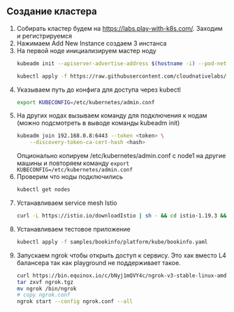 ## Создание кластера

1. Собирать кластер будем на https://labs.play-with-k8s.com/. Заходим и регистрируемся
2. Нажимаем Add New Instance создаем 3 инстанса
3. На первой ноде инициализируем мастер ноду
    ```bash
    kubeadm init --apiserver-advertise-address $(hostname -i) --pod-network-cidr 10.5.0.0/16
    ```
    ```bash
    kubectl apply -f https://raw.githubusercontent.com/cloudnativelabs/kube-router/master/daemonset/kubeadm-kuberouter.yaml
    ```
4. Указываем путь до конфига для доступа через kubectl
    ```bash
    export KUBECONFIG=/etc/kubernetes/admin.conf
    ```
5. На других нодах вызываем команду для подключения к нодам (можно подсмотреть в выводе команды kubeadm init)
    ```bash
    kubeadm join 192.168.0.8:6443 --token <token> \
        --discovery-token-ca-cert-hash <hash>
    ```
    Опционально копируем /etc/kubernetes/admin.conf с node1 на другие машины и повторяем команду `export KUBECONFIG=/etc/kubernetes/admin.conf`
6. Проверим что ноды подключились
    ```bash
    kubectl get nodes
    ```
7. Устанавливаем service mesh Istio
    ```bash
    curl -L https://istio.io/downloadIstio | sh - && cd istio-1.19.3 && export PATH=$PWD/bin:$PATH && istioctl install --set profile=demo -y && kubectl label namespace default istio-injection=enabled
    ```
8. Устанавливаем тестовое приложение
    ```bash
    kubectl apply -f samples/bookinfo/platform/kube/bookinfo.yaml
    ```
9. Запускаем ngrok чтобы открыть доступ к сервису. Это хак вместо L4 балансера так как playground не поддерживает такое.
    ```bash
    curl https://bin.equinox.io/c/bNyj1mQVY4c/ngrok-v3-stable-linux-amd64.tgz > ngrok.tgz
    tar zxvf ngrok.tgz
    mv ngrok /bin/ngrok
    # copy ngrok.conf
    ngrok start --config ngrok.conf --all
    ```
